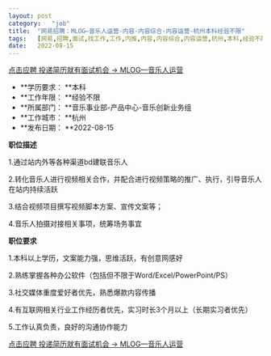 ```yaml
---
layout:	post
category:	"job"
title:	"网易招聘：MLOG—音乐人运营-内容-内容综合-内容运营-杭州本科经验不限"
tags:	[网易,招聘,面试,找工作,工作,内推,内容,内容综合,内容运营,杭州,本科,经验不限]
date:	2022-08-15
---
```


[点击应聘 投递简历就有面试机会 ->  MLOG—音乐人运营](http://mobile.bole.netease.com/bole/boleDetail?id=40078&employeeId=346f03c3cda5f04c&key=all)



- **学历要求： **本科
- **工作年限： **经验不限
- **所属部门： **音乐事业部-产品中心-音乐创新业务组
- **工作城市： **杭州
- **发布日期： **2022-08-15



**职位描述**

1.通过站内外等各种渠道bd建联音乐人

2.转化音乐人进行视频相关合作，并配合进行视频策略的推广、执行，引导音乐人在站内持续活跃

3.结合视频项目撰写视频脚本方案、宣传文案等；

4.音乐人拍摄对接相关事项，统筹场务事宜



**职位要求**

1.本科以上学历，文案能力强，思维活跃，有创意网感好

2.熟练掌握各种办公软件（包括但不限于Word/Excel/PowerPoint/PS）

3.社交媒体重度爱好者优先，熟悉爆款内容传播

4.有互联网相关行业工作经历者优先，实习时长3个月以上（长期实习者优先）

5.工作认真负责，良好的沟通协作能力



[点击应聘 投递简历就有面试机会 ->  MLOG—音乐人运营](http://mobile.bole.netease.com/bole/boleDetail?id=40078&employeeId=346f03c3cda5f04c&key=all)